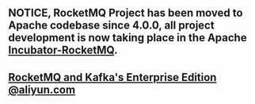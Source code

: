## NOTICE, RocketMQ Project has been moved to Apache codebase since 4.0.0, all project development is now taking place in the Apache [Incubator-RocketMQ](https://github.com/apache/incubator-rocketmq).

## [RocketMQ and Kafka's Enterprise Edition @aliyun.com](https://www.aliyun.com/product/ons)
